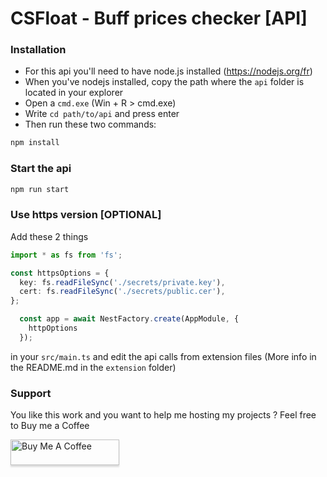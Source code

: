 # CSFloat - Buff prices checker [API]

### Installation
- For this api you'll need to have node.js installed (https://nodejs.org/fr)
- When you've nodejs installed, copy the path where the `api` folder is located in your explorer
- Open a `cmd.exe` (Win + R > cmd.exe)
- Write `cd path/to/api` and press enter
- Then run these two commands:

```sh
npm install
```

### Start the api
```sh
npm run start
```

### Use https version [OPTIONAL]
Add these 2 things
```ts
import * as fs from 'fs';

const httpsOptions = {
  key: fs.readFileSync('./secrets/private.key'),
  cert: fs.readFileSync('./secrets/public.cer'),
};
```
```ts
  const app = await NestFactory.create(AppModule, {
    httpOptions
  });
```

in your `src/main.ts` and edit the api calls from extension files (More info in the README.md in the `extension` folder)

### Support
You like this work and you want to help me hosting my projects ? Feel free to Buy me a Coffee

<a href="https://www.buymeacoffee.com/bycop" target="_blank"><img src="https://www.buymeacoffee.com/assets/img/custom_images/orange_img.png" alt="Buy Me A Coffee" style="height: 41px !important;width: 174px !important;box-shadow: 0px 3px 2px 0px rgba(190, 190, 190, 0.5) !important;-webkit-box-shadow: 0px 3px 2px 0px rgba(190, 190, 190, 0.5) !important;" ></a>

